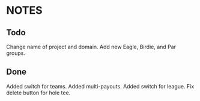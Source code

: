 # NOTES

## Todo
Change name of project and domain.
Add new Eagle, Birdie, and Par groups.

## Done
Added switch for teams.
Added multi-payouts.
Added switch for league.
Fix delete button for hole tee.
